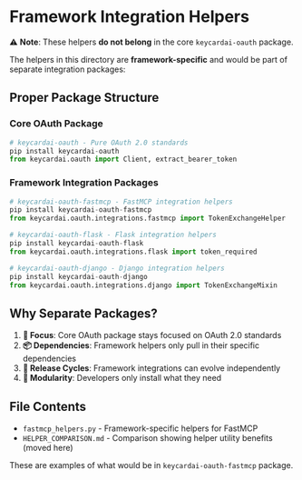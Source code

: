 # Framework Integration Helpers

⚠️ **Note**: These helpers **do not belong** in the core `keycardai-oauth` package.

The helpers in this directory are **framework-specific** and would be part of separate integration packages:

## Proper Package Structure

### Core OAuth Package
```python
# keycardai-oauth - Pure OAuth 2.0 standards
pip install keycardai-oauth
from keycardai.oauth import Client, extract_bearer_token
```

### Framework Integration Packages  
```python
# keycardai-oauth-fastmcp - FastMCP integration helpers
pip install keycardai-oauth-fastmcp
from keycardai.oauth.integrations.fastmcp import TokenExchangeHelper

# keycardai-oauth-flask - Flask integration helpers  
pip install keycardai-oauth-flask
from keycardai.oauth.integrations.flask import token_required

# keycardai-oauth-django - Django integration helpers
pip install keycardai-oauth-django
from keycardai.oauth.integrations.django import TokenExchangeMixin
```

## Why Separate Packages?

1. **🎯 Focus**: Core OAuth package stays focused on OAuth 2.0 standards
2. **📦 Dependencies**: Framework helpers only pull in their specific dependencies
3. **🚀 Release Cycles**: Framework integrations can evolve independently
4. **🧩 Modularity**: Developers only install what they need

## File Contents

- `fastmcp_helpers.py` - Framework-specific helpers for FastMCP
- `HELPER_COMPARISON.md` - Comparison showing helper utility benefits (moved here)

These are examples of what would be in `keycardai-oauth-fastmcp` package.
